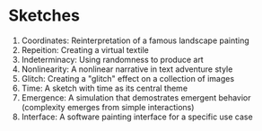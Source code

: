 # Sketches

1. Coordinates: Reinterpretation of a famous landscape painting
2. Repeition: Creating a virtual textile
3. Indeterminacy: Using randomness to produce art
4. Nonlinearity: A nonlinear narrative in text adventure style
5. Glitch: Creating a "glitch" effect on a collection of images 
6. Time: A sketch with time as its central theme
7. Emergence: A simulation that demostrates emergent behavior (complexity emerges from simple interactions)
9. Interface: A software painting interface for a specific use case

